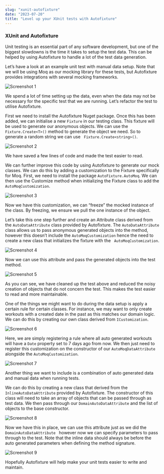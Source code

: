```yaml
---
slug: "xunit-autofixture"
date: "2023-07-20"
title: "Level up your XUnit tests with Autofixture"
---
```


### XUnit and Autofixture

Unit testing is an essential part of any software development, but one of the biggest slowdowns is the time it takes to setup the test data. This can be helped by using Autofixture to handle a lot of the test data generation.

Let’s have a look at an example unit test with manual data setup. Note that we will be using Moq as our mocking library for these tests, but Autofixture provides integrations with several mocking frameworks.

![Screenshot 1](../images/AF_01.png)

We spend a lot of time setting up the data, even when the data may not be necessary for the specific test that we are running. Let’s refactor the test to utilise Autofixture.

First we need to install the Autofixture Nuget package. Once this has been added, we can initialise a new `Fixture` in our testing class. This fixture will be used to generate our anonymous objects. We can use the `Fixture.Create<T>()` method to generate the object we need. So to generate a random string we can use ` Fixture.Create<string>()`. 

![Screenshot 2](../images/AF_02.png)

We have saved a few lines of code and made the test easier to read.

We can further improve this code by using Autofixture to generate our mock classes. We can do this by adding a customization to the Fixture specifically for Moq. First, we need to install the package `AutoFixture.AutoMoq`. We can then use the Customize method when initializing the Fixture class to add the `AutoMoqCustomization`. 

![Screenshot 3](../images/AF_03.png)

Now we have this customization, we can “freeze” the mocked instance of the class. By freezing, we ensure we pull the one instance of the object.

Let’s take this one step further and create an Attribute class derived from the `AutoDataAttribute` class provided by Autofixture. The `AutoDataAttribute` class allows us to pass anonymous generated objects into the method, however this doesn’t include the `AutoMoqCustomization` hence the need to create a new class that initializes the fixture with the ` AutoMoqCustomization`. 

![Screenshot 4](../images/AF_04.png)

Now we can use this attribute and pass the generated objects into the test method. 

![Screenshot 5](../images/AF_05.png)

As you can see, we have cleaned up the test above and reduced the noisy creation of objects that do not concern the test. This makes the test easier to read and more maintainable. 

One of the things we might want to do during the data setup is apply a certain rule for certain classes. For instance, we may want to only create workouts with a created date in the past as this matches our domain logic. We can do this by creating our own class derived from `ICustomization`. 

![Screenshot 6](../images/AF_06.png)

Here, we are simply registering a rule where all auto generated workouts will have a `Date` property set to 7 days ago from now. We then just need to register this customization on the constructor of our `AutoMoqDataAttribute` alongside the `AutoMoqCustomization`. 

![Screenshot 7](../images/AF_07.png)

Another thing we want to include is a combination of auto generated data and manual data when running tests.

We can do this by creating a new class that derived from the `InlineAutoDataAttribute` provided by Autofixture. The constructor of this class will need to take an array of objects that can be passed through as test data. We then pass through our `DomainAutoDataAttribute` and the list of objects to the base constructor.

![Screenshot 8](../images/AF_08.png)

Now we have this in place, we can use this attribute just as we did the `DomainAutoDataAttribute ` however now we can specify parameters to pass through to the test. Note that the inline data should always be before the auto generated parameters when defining the method signature.

![Screenshot 9](../images/AF_09.png)

Hopefully Autofixture will help make your unit tests easier to write and maintain.